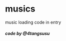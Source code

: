 # musics
music loading code in entry <br>
<h5>code by <a herf="https://github.com/4tangsusu">@4tangsusu</a></h5>
